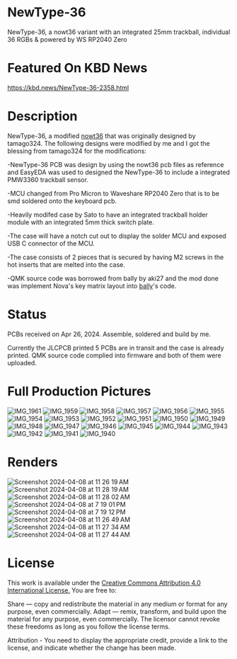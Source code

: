 # NewType-36
NewType-36, a nowt36 variant with an integrated 25mm trackball, individual 36 RGBs & powered by WS RP2040 Zero

# Featured On KBD News
https://kbd.news/NewType-36-2358.html 

# Description
NewType-36, a modified [nowt36](https://github.com/tamago324/nowt36) that was originally designed by tamago324.
The following designs were modified by me and I got the blessing from tamago324 for the modifications:

-NewType-36 PCB was design by using the nowt36 pcb files as reference and EasyEDA was used to designed the NewType-36 to include a integrated PMW3360 trackball sensor.

-MCU changed from Pro Micron to Waveshare RP2040 Zero that is to be smd soldered onto the keyboard pcb.

-Heavily modifed case by Sato to have an integrated trackball holder module with an integrated 5mm thick switch plate.

-The case will have a notch cut out to display the solder MCU and exposed USB C connector of the MCU.

-The case consists of 2 pieces that is secured by having M2 screws in the hot inserts that are melted into the case.

-QMK source code was borrowed from bally by aki27 and the mod done was implement Nova's key matrix layout into [bally](https://github.com/aki27kbd/vial-qmk/tree/vial/keyboards/aki27/bally)'s code.

# Status
PCBs received on Apr 26, 2024.  Assemble, soldered and build by me.

Currently the JLCPCB printed 5 PCBs are in transit and the case is already printed.
QMK source code complied into firmware and both of them were uploaded.

# Full Production Pictures

![IMG_1961](https://github.com/protieusz/NewType-36/assets/118025702/c81e7a2a-58ae-414d-8d67-a44a835ff0e0)
![IMG_1959](https://github.com/protieusz/NewType-36/assets/118025702/b0fe35a7-ab63-4e5f-8568-6b16326298b8)
![IMG_1958](https://github.com/protieusz/NewType-36/assets/118025702/5568afd0-66f1-439a-9c6a-5167f39327fa)
![IMG_1957](https://github.com/protieusz/NewType-36/assets/118025702/9e717565-cc99-4eb3-a65c-b22fc11e62cc)
![IMG_1956](https://github.com/protieusz/NewType-36/assets/118025702/6c0cea33-f51e-4a1c-b35e-fed9f49d6111)
![IMG_1955](https://github.com/protieusz/NewType-36/assets/118025702/f61b9c1c-2131-460e-8a65-d04afe2fc0e3)
![IMG_1954](https://github.com/protieusz/NewType-36/assets/118025702/64f33588-1e09-4446-a985-1f96aabd5f63)
![IMG_1953](https://github.com/protieusz/NewType-36/assets/118025702/3393b62a-30ec-4097-bbd8-a4debc9c39b4)
![IMG_1952](https://github.com/protieusz/NewType-36/assets/118025702/9a456fba-6024-4a24-9ca0-2a0d37605fce)
![IMG_1951](https://github.com/protieusz/NewType-36/assets/118025702/7e100fd5-630c-4662-9a71-9f5154115c4c)
![IMG_1950](https://github.com/protieusz/NewType-36/assets/118025702/e6643644-7677-4004-bc50-fec1096a49b9)
![IMG_1949](https://github.com/protieusz/NewType-36/assets/118025702/d1a9163f-ce06-422d-93f8-9b149348af64)
![IMG_1948](https://github.com/protieusz/NewType-36/assets/118025702/42d0abc4-9b39-41a6-bf95-912f4154a1e0)
![IMG_1947](https://github.com/protieusz/NewType-36/assets/118025702/a94ce3fb-ef17-461f-83b7-53348e12ef88)
![IMG_1946](https://github.com/protieusz/NewType-36/assets/118025702/e40e41a1-7201-4af1-9e6a-53d24cde0296)
![IMG_1945](https://github.com/protieusz/NewType-36/assets/118025702/df50c14f-965c-4c8b-b69b-c1cb36ff268d)
![IMG_1944](https://github.com/protieusz/NewType-36/assets/118025702/59aba207-ccbe-4d63-ad97-d88d6eadc870)
![IMG_1943](https://github.com/protieusz/NewType-36/assets/118025702/ec7631de-164f-42c6-b209-109b8703ee41)
![IMG_1942](https://github.com/protieusz/NewType-36/assets/118025702/c17d6a04-bfa6-4d85-84db-e9f2323248d4)
![IMG_1941](https://github.com/protieusz/NewType-36/assets/118025702/26da7a67-04aa-464f-bfdb-9c0c86647dea)
![IMG_1940](https://github.com/protieusz/NewType-36/assets/118025702/6b3e50d1-bf04-48e5-a12d-f7a345163d45)


# Renders

![Screenshot 2024-04-08 at 11 26 19 AM](https://github.com/protieusz/NewType-36/assets/118025702/ac4bef49-7a3e-422d-b95a-ec3f98d0e661)
![Screenshot 2024-04-08 at 11 28 19 AM](https://github.com/protieusz/NewType-36/assets/118025702/2e7ca7b7-9a89-449c-9dcb-d92b540406bb)
![Screenshot 2024-04-08 at 11 28 02 AM](https://github.com/protieusz/NewType-36/assets/118025702/3ea6a39a-5264-4251-a4c3-8e11d3617798)
![Screenshot 2024-04-08 at 7 19 01 PM](https://github.com/protieusz/NewType-36/assets/118025702/7a79331c-ce7e-47d1-8773-16c608143521)
![Screenshot 2024-04-08 at 7 19 12 PM](https://github.com/protieusz/NewType-36/assets/118025702/7055b713-d55d-4247-8158-725ea07495ac)
![Screenshot 2024-04-08 at 11 26 49 AM](https://github.com/protieusz/NewType-36/assets/118025702/a25c4a03-28e8-4edd-ae11-e6b141ac4483)
![Screenshot 2024-04-08 at 11 27 34 AM](https://github.com/protieusz/NewType-36/assets/118025702/09ebf355-6fc2-4b7d-9ca0-c0f1cebf7705)
![Screenshot 2024-04-08 at 11 27 44 AM](https://github.com/protieusz/NewType-36/assets/118025702/cae726ad-00c6-46bb-85da-4b9bdc61faf4)




# License
This work is available under the [Creative Commons Attribution 4.0 International License.](https://creativecommons.org/licenses/by/4.0/)
You are free to:

Share — copy and redistribute the material in any medium or format for any purpose, even commercially.
Adapt — remix, transform, and build upon the material for any purpose, even commercially.
The licensor cannot revoke these freedoms as long as you follow the license terms.

Attribution - You need to display the appropriate credit, provide a link to the license, and indicate whether the change has been made.

